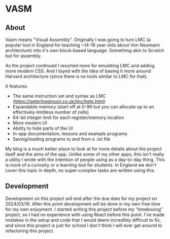 # VASM
## About
Vasm means "Visual Assembly". Originally I was going to turn LMC (a popular tool in England for teaching ~14-16 year olds about Von Neumann architecture) into it's own block-based language. Something akin to Scratch but for assembly.

As the project continued I resorted more for emulating LMC and adding more modern CSS. And I toyed with the idea of basing it more around Harvard architecture (since there is no tools similar to LMC for that).

It features:
- The same instruction set and syntax as LMC (https://peterhigginson.co.uk/lmc/help.html)
- Expandable memory (start off at 0-99 but you can allocate up to an effectively-limitless number of cells)
- 64-bit integer limit for each register/memory location
- More modern UI
- Ability to hide parts of the UI
- In-app documentation, lessons and example programs
- Saving/loading programs to and from a .txt file

My blog is a much better place to look at for more details about the project itself and the aims of the app. Unlike some of my other apps, this isn't really a utility I wrote with the intention of people using as a day-to-day thing. This is more of a curiosity or a learning tool for students. In England we don't cover this topic in depth, no super-complex tasks are written using this. 

## Development
Development on this project will end after the due date for my project on 2024/03/16. After this point development will be done in my own free time for my own enjoyment. I started writing this project before my "timeboxing" project, so I had no experience with using React before this point. I've made mistakes in the setup and code that I would deem incredibly difficult to fix, and since this project is just for school I don't think I will ever get around to refactoring this project. 
